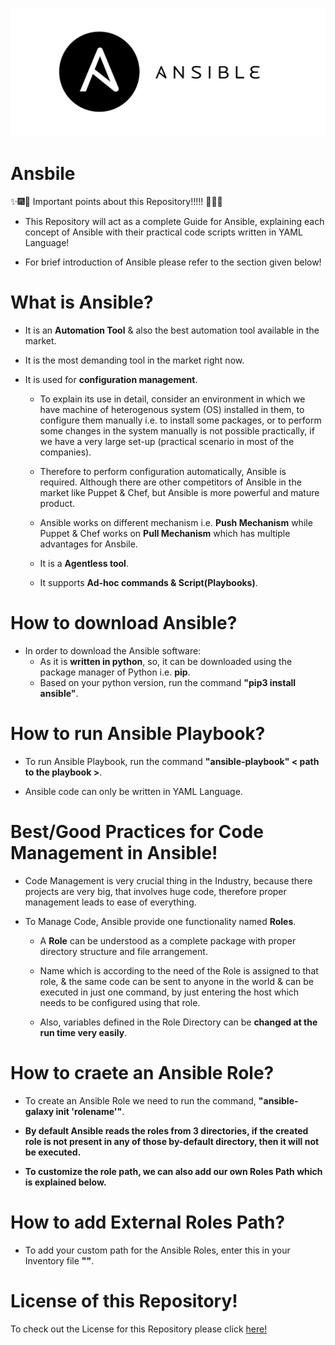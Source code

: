 ![Ansible](Images/ansible.png)

# Ansbile

:sparkles::fireworks::tada: Important points about this Repository!!!!! :tada::fireworks::sparkles:

- This Repository will act as a complete Guide for Ansible, explaining each concept of Ansible with their practical code scripts written in YAML Language!

- For brief introduction of Ansible please refer to the section given below!

# What is Ansible?

- It is an **Automation Tool** & also the best automation tool available in the market.

- It is the most demanding tool in the market right now.

- It is used for **configuration management**.
  * To explain its use in detail, consider an environment in which we have machine of heterogenous system (OS) installed in them, to configure them manually i.e. to install some packages, or to perform some changes in the system manually is not possible practically, if we have a very large set-up (practical scenario in most of the companies). 

  * Therefore to perform configuration automatically, Ansible is required. Although there are other competitors of Ansible in the market like Puppet & Chef, but Ansible is more powerful and mature product.

  * Ansible works on different mechanism i.e. **Push Mechanism** while Puppet & Chef works on **Pull Mechanism** which has multiple advantages for Ansbile.

  * It is a **Agentless tool**.
  
  * It supports **Ad-hoc commands & Script(Playbooks)**.


# How to download Ansible?
- In order to download the Ansible software:
  * As it is **written in python**, so, it can be downloaded using the package manager of Python i.e. **pip**.
  * Based on your python version, run the command **"pip3 install ansible"**.

# How to run Ansible Playbook?
- To run Ansible Playbook, run the command **"ansible-playbook" < path to the playbook >**.

- Ansible code can only be written in YAML Language.

# Best/Good Practices for Code Management in Ansible!
  * Code Management is very crucial thing in the Industry, because there projects are very big, that involves huge code, therefore proper management leads to ease of everything.

  * To Manage Code, Ansible provide one functionality named **Roles**.
    * A **Role** can be understood as a complete package with proper directory structure and file arrangement. 

    * Name which is according to the need of the Role is assigned to that role, & the same code can be sent to anyone in the world & can be executed in just one command, by just entering the host which needs to be configured using that role.

    * Also, variables defined in the Role Directory can be **changed at the run time very easily**.

# How to craete an Ansible Role?
* To create an Ansible Role we need to run the command, **"ansible-galaxy init 'rolename'"**.

* **By default Ansible reads the roles from 3 directories, if the created role is not present in any of those by-default directory, then it will not be executed.**

* **To customize the role path, we can also add our own Roles Path which is explained below.**

# How to add External Roles Path?
* To add your custom path for the Ansible Roles, enter this in your Inventory file **""**.

# License of this Repository!
To check out the License for this Repository please click [here!](LICENSE)
